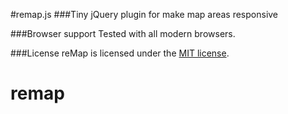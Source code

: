#remap.js
###Tiny jQuery plugin for make map areas responsive

###Browser support
Tested with all modern browsers.


###License
reMap is licensed under the [MIT license](http://opensource.org/licenses/MIT).
# remap
